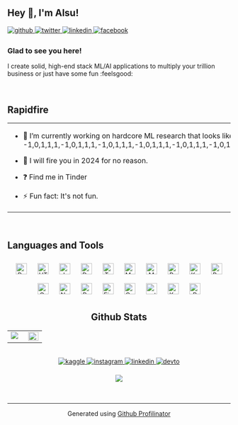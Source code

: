## Hey 👋, I'm Alsu!  
  

<a href="https://github.com/anyarulina" target="_blank">
<img src=https://img.shields.io/badge/github-%2324292e.svg?&style=for-the-badge&logo=github&logoColor=white alt=github style="margin-bottom: 5px;" />
</a>
<a href="https://twitter.com/Anyarulina" target="_blank">
<img src=https://img.shields.io/badge/twitter-%2300acee.svg?&style=for-the-badge&logo=twitter&logoColor=white alt=twitter style="margin-bottom: 5px;" />
</a>
<a href="https://linkedin.com/in/anyarulina" target="_blank">
<img src=https://img.shields.io/badge/linkedin-%231E77B5.svg?&style=for-the-badge&logo=linkedin&logoColor=white alt=linkedin style="margin-bottom: 5px;" />
</a>
<a href="https://www.facebook.com/alsu.husnullina.12" target="_blank">
<img src=https://img.shields.io/badge/facebook-%232E87FB.svg?&style=for-the-badge&logo=facebook&logoColor=white alt=facebook style="margin-bottom: 5px;" />
</a>
  


### Glad to see you here!  
I create solid, high-end stack ML/AI applications to multiply your trillion business or just have some fun :feelsgood:  
  

<br/>  


## Rapidfire  
<table><tr><td valign="top" width="50%">

- 🔭 I’m currently working on hardcore ML research that looks like -1,0,1,1,1,-1,0,1,1,1,-1,0,1,1,1,-1,0,1,1,1,-1,0,1,1,1,-1,0,1,1,1,-1,0,1,1,1,-1,0,1,1,1,-1,0,1,1,1,-1,0,1,1,1,-1,0,1,1,1,-1,0,1,1,1,-1,0,1,1,1,-1,0,1,1,1,-1,0,1,1,1,-1,0,1,1,1,-1,0,1,1,1,-1,0,1,1,1,-1,0,1,1,1,-1,0,1,1,1,-1,0,1,1,1,-1,0,1,1,1,-1,0,1,1,1,  
  

- 🌱 I will fire you in 2024 for no reason.  
  
- ❓ Find me in Tinder  

- ⚡ Fun fact: It's not fun.  


</td><td valign="top" width="50%">

<div align="center">
<img src="https://anyarulina.github.io/static/images/greetings.gif" align="center" style="width: 100%" />
</div>  


</td></tr></table>  

<br/>  


## Languages and Tools  
<div align="center">  
<img style="margin: 10px" src="https://profilinator.rishav.dev/skills-assets/react-original-wordmark.svg" alt="React" height="25" />  
 
<img style="margin: 10px" src="https://profilinator.rishav.dev/skills-assets/html5-original-wordmark.svg" alt="HTML5" height="25" />  

<img style="margin: 10px" src="https://profilinator.rishav.dev/skills-assets/javascript-original.svg" alt="JavaScript" height="25" />  

<img style="margin: 10px" src="https://profilinator.rishav.dev/skills-assets/docker-original-wordmark.svg" alt="Docker" height="25" />  

<img style="margin: 10px" src="https://profilinator.rishav.dev/skills-assets/typescript-original.svg" alt="TypeScript" height="25" />  

<img style="margin: 10px" src="https://profilinator.rishav.dev/skills-assets/mysql-original-wordmark.svg" alt="MySQL" height="25" />  

<img style="margin: 10px" src="https://profilinator.rishav.dev/skills-assets/mongodb-original-wordmark.svg" alt="MongoDB" height="25" />  

<img style="margin: 10px" src="https://profilinator.rishav.dev/skills-assets/python-original.svg" alt="Python" height="25" />  

<img style="margin: 10px" src="https://profilinator.rishav.dev/skills-assets/kubernetes-icon.svg" alt="Kubernetes" height="25" />  

<img style="margin: 10px" src="https://profilinator.rishav.dev/skills-assets/gnu_bash-icon.svg" alt="Bash" height="25" />  
  
<img style="margin: 10px" src="https://profilinator.rishav.dev/skills-assets/graphql.png" alt="GraphQL" height="25" />  

<img style="margin: 10px" src="https://profilinator.rishav.dev/skills-assets/nodejs-original-wordmark.svg" alt="Node.js" height="25" />  

<img style="margin: 10px" src="https://profilinator.rishav.dev/skills-assets/redux-original.svg" alt="Redux" height="25" />  

<img style="margin: 10px" src="https://profilinator.rishav.dev/skills-assets/figma-icon.svg" alt="Figma" height="25" />  

<img style="margin: 10px" src="https://profilinator.rishav.dev/skills-assets/opencv-icon.svg" alt="OpenCV" height="25" />  

<img style="margin: 10px" src="https://profilinator.rishav.dev/skills-assets/pytorch-icon.svg" alt="pytorch" height="25" />  

<img style="margin: 10px" src="https://profilinator.rishav.dev/skills-assets/keras.png" alt="Keras" height="25" />  

<img style="margin: 10px" src="https://profilinator.rishav.dev/skills-assets/r.svg" alt="R" height="25" />  


<br/>  


## Github Stats  
<table><tr><td valign="top" width="50%">

<img src="https://github-readme-stats.vercel.app/api?username=anyarulina&show_icons=true&count_private=true&hide_border=true" align="left" />

</td><td valign="top" width="50%">

<img src="https://github-readme-stats.vercel.app/api/top-langs/?username=anyarulina&hide_border=true&layout=compact" align="left" style="width: 100%" />

</td></tr></table>  

<br/>  

<div align="center">
<a href="https://www.kaggle.com/anyarulina" target="_blank">
<img src=https://img.shields.io/badge/kaggle-%2344BAE8.svg?&style=for-the-badge&logo=kaggle&logoColor=white alt=kaggle style="margin-bottom: 5px;" />
</a>
<a href="https://instagram.com/zhuravlstrogo" target="_blank">
<img src=https://img.shields.io/badge/instagram-%23000000.svg?&style=for-the-badge&logo=instagram&logoColor=white alt=instagram style="margin-bottom: 5px;" />
</a>
<a href="https://linkedin.com/in/anyarulina" target="_blank">
<img src=https://img.shields.io/badge/linkedin-%231E77B5.svg?&style=for-the-badge&logo=linkedin&logoColor=white alt=linkedin style="margin-bottom: 5px;" />
</a>  
<a href="https://dev.to/anyarulina" target="_blank">
<img src=https://img.shields.io/badge/dev.to-%2308090A.svg?&style=for-the-badge&logo=dev.to&logoColor=white alt=devto style="margin-bottom: 5px;" />
</a>
</div>  
  

<br/>  

<div align="center">
<img src="https://komarev.com/ghpvc/?username=anyarulina&&style=flat-square" align="center" />
</div>  
  

<br/>  


<br />

----
<div align="center">Generated using <a href="https://profilinator.rishav.dev/" target="_blank">Github Profilinator</a></div>
